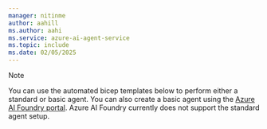 ```yaml
---
manager: nitinme
author: aahill
ms.author: aahi
ms.service: azure-ai-agent-service
ms.topic: include
ms.date: 02/05/2025
---
```


> [!NOTE]
> You can use the automated bicep templates below to perform either a standard or basic agent. You can also create a basic agent using the [Azure AI Foundry portal](../quickstart.md?pivots=ai-foundry). Azure AI Foundry currently does not support the standard agent setup.